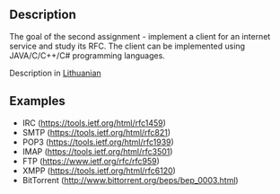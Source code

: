 ## Description
The goal of the second assignment - implement a client for an internet service and study its RFC.
The client can be implemented using JAVA/C/C++/C# programming languages.

Description in [Lithuanian](README.md)

## Examples
* IRC (https://tools.ietf.org/html/rfc1459)
* SMTP (https://tools.ietf.org/html/rfc821)
* POP3 (https://tools.ietf.org/html/rfc1939)
* IMAP (https://tools.ietf.org/html/rfc3501)
* FTP (https://www.ietf.org/rfc/rfc959)
* XMPP (https://tools.ietf.org/html/rfc6120)
* BitTorrent (http://www.bittorrent.org/beps/bep_0003.html)

